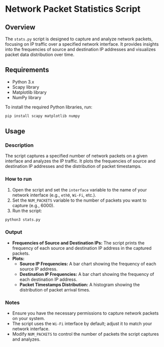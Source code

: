 # Network Packet Statistics Script

## Overview

The `stats.py` script is designed to capture and analyze network packets, focusing on IP traffic over a specified network interface. It provides insights into the frequencies of source and destination IP addresses and visualizes packet data distribution over time.

## Requirements

- Python 3.x
- Scapy library
- Matplotlib library
- NumPy library

To install the required Python libraries, run:
```bash
pip install scapy matplotlib numpy
```

## Usage

### Description

The script captures a specified number of network packets on a given interface and analyzes the IP traffic. It plots the frequencies of source and destination IP addresses and the distribution of packet timestamps.

### How to run

1. Open the script and set the `interface` variable to the name of your network interface (e.g., `eth0`, `Wi-Fi`, etc.).
2. Set the `NUM_PACKETS` variable to the number of packets you want to capture (e.g., 6000).
3. Run the script:

```bash
python3 stats.py
```

### Output

- **Frequencies of Source and Destination IPs:** The script prints the frequency of each source and destination IP address in the captured packets.
- **Plots:**
  - **Source IP Frequencies:** A bar chart showing the frequency of each source IP address.
  - **Destination IP Frequencies:** A bar chart showing the frequency of each destination IP address.
  - **Packet Timestamps Distribution:** A histogram showing the distribution of packet arrival times.

### Notes

- Ensure you have the necessary permissions to capture network packets on your system.
- The script uses the `Wi-Fi` interface by default; adjust it to match your network interface.
- Modify `NUM_PACKETS` to control the number of packets the script captures and analyzes.
